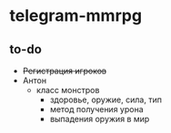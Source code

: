 # telegram-mmrpg

## to-do
* ~~Регистрация игроков~~
* Антон
    * класс монстров
        * здоровье, оружие, сила, тип
        * метод получения урона
        * выпадения оружия в мир 